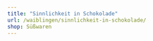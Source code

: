 ```yaml
---
title: "Sinnlichkeit in Schokolade"
url: /waiblingen/sinnlichkeit-in-schokolade/
shop: Süßwaren
---
```

